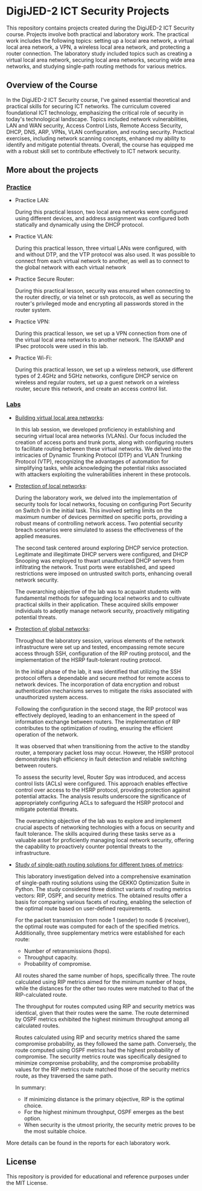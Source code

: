# DigiJED-2 ICT Security Projects

This repository contains projects created during the DigiJED-2 ICT Security course. Projects involve both practical and laboratory work. The practical work includes the following topics: setting up a local area network, a virtual local area network, a VPN, a wireless local area network, and protecting a router connection. The laboratory study included topics such as creating a virtual local area network, securing local area networks, securing wide area networks, and studying single-path routing methods for various metrics.

## Overview of the Course
In the DigiJED-2 ICT Security course, I've gained essential theoretical and practical skills for securing ICT networks. The curriculum covered foundational ICT technology, emphasizing the critical role of security in today's technological landscape. Topics included network vulnerabilities, LAN and WAN security, Access Control Lists, Remote Access Security, DHCP, DNS, ARP, VPNs, VLAN configuration, and routing security. Practical exercises, including network scanning concepts, enhanced my ability to identify and mitigate potential threats. Overall, the course has equipped me with a robust skill set to contribute effectively to ICT network security.

## More about the projects

### [Practice](Practice)

- Practice LAN:
  
  During this practical lesson, two local area networks were configured using different devices, and address assignment was configured both statically and dynamically using the DHCP protocol.

- Practice VLAN:
  
  During this practical lesson, three virtual LANs were configured, with and without DTP, and the VTP protocol was also used. It was possible to connect from each virtual network to another, as well as to connect to the global network with each virtual network

- Practice Secure Router:
  
  During this practical lesson, security was ensured when connecting to the router directly, or via telnet or ssh protocols, as well as securing the router's privileged mode and encrypting all passwords stored in the router system. 

- Practice VPN:
  
  During this practical lesson, we set up a VPN connection from one of the virtual local area networks to another network. The ISAKMP and IPsec protocols were used in this lab.

- Practice Wi-Fi:
  
  During this practical lesson, we set up a wireless network, use different types of 2.4GHz and 5GHz networks, configure DHCP service on wireless and regular routers, set up a guest network on a wireless router, secure this network, and create an access сontrol list.

### [Labs](Labs)

- [Building virtual local area networks](Labs/Lab_1):
  
  In this lab session, we developed proficiency in establishing and securing virtual local area networks (VLANs). Our focus included the creation of access ports and trunk ports, along with configuring routers to facilitate routing between these virtual networks. We delved into the intricacies of Dynamic Trunking Protocol (DTP) and VLAN Trunking Protocol (VTP), recognizing the advantages of automation for simplifying tasks, while acknowledging the potential risks associated with attackers exploiting the vulnerabilities inherent in these protocols.

- [Protection of local networks](Labs/Lab_2):

  During the laboratory work, we delved into the implementation of security tools for local networks, focusing on configuring Port Security on Switch 0 in the initial task. This involved setting limits on the maximum number of devices permitted on specific ports, providing a robust means of controlling network access. Two potential security breach scenarios were simulated to assess the effectiveness of the applied measures.

  The second task centered around exploring DHCP service protection. Legitimate and illegitimate DHCP servers were configured, and DHCP Snooping was employed to thwart unauthorized DHCP servers from infiltrating the network. Trust ports were established, and speed restrictions were imposed on untrusted switch ports, enhancing overall network security.

  The overarching objective of the lab was to acquaint students with fundamental methods for safeguarding local networks and to cultivate practical skills in their application. These acquired skills empower individuals to adeptly manage network security, proactively mitigating potential threats.

- [Protection of global networks](Labs/Lab_3):
  
  Throughout the laboratory session, various elements of the network infrastructure were set up and tested, encompassing remote secure access through SSH, configuration of the RIP routing protocol, and the implementation of the HSRP fault-tolerant routing protocol.

  In the initial phase of the lab, it was identified that utilizing the SSH protocol offers a dependable and secure method for remote access to network devices. The incorporation of data encryption and robust authentication mechanisms serves to mitigate the risks associated with unauthorized system access.

  Following the configuration in the second stage, the RIP protocol was effectively deployed, leading to an enhancement in the speed of information exchange between routers. The implementation of RIP contributes to the optimization of routing, ensuring the efficient operation of the network.

  It was observed that when transitioning from the active to the standby router, a temporary packet loss may occur. However, the HSRP protocol demonstrates high efficiency in fault detection and reliable switching between routers.

  To assess the security level, Router Spy was introduced, and access control lists (ACLs) were configured. This approach enables effective control over access to the HSRP protocol, providing protection against potential attacks. The analysis results underscore the significance of appropriately configuring ACLs to safeguard the HSRP protocol and mitigate potential threats.

  The overarching objective of the lab was to explore and implement crucial aspects of networking technologies with a focus on security and fault tolerance. The skills acquired during these tasks serve as a valuable asset for proficiently managing local network security, offering the capability to proactively counter potential threats to the infrastructure.

- [Study of single-path routing solutions for different types of metrics](Labs/Lab_4):
  
  This laboratory investigation delved into a comprehensive examination of single-path routing solutions using the GEKKO Optimization Suite in Python. The study considered three distinct variants of routing metrics vectors: RIP, OSPF, and security metrics. The obtained results offer a basis for comparing various facets of routing, enabling the selection of the optimal route based on user-defined requirements.

  For the packet transmission from node 1 (sender) to node 6 (receiver), the optimal route was computed for each of the specified metrics. Additionally, three supplementary metrics were established for each route:

  -  Number of retransmissions (hops).
  -  Throughput capacity.
  -  Probability of compromise.

  All routes shared the same number of hops, specifically three. The route calculated using RIP metrics aimed for the minimum number of hops, while the distances for the other two routes were matched to that of the RIP-calculated route.

  The throughput for routes computed using RIP and security metrics was identical, given that their routes were the same. The route determined by OSPF metrics exhibited the highest minimum throughput among all calculated routes.

  Routes calculated using RIP and security metrics shared the same compromise probability, as they followed the same path. Conversely, the route computed using OSPF metrics had the highest probability of compromise. The security metrics route was specifically designed to minimize compromise probability, and the compromise probability values for the RIP metrics route matched those of the security metrics route, as they traversed the same path.

  In summary:

  -  If minimizing distance is the primary objective, RIP is the optimal choice.
  -  For the highest minimum throughput, OSPF emerges as the best option.
  -  When security is the utmost priority, the security metric proves to be the most suitable choice.

More details can be found in the reports for each laboratory work.

## License

This repository is provided for educational and reference purposes under the MIT License.
